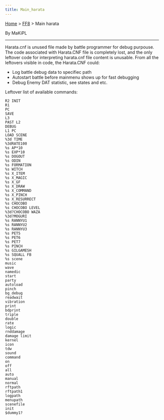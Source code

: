 ```yaml
---
title: Main_harata
---
```


[Home](../Main_Page.md) > [FF8](../FF8.md) > Main harata

By MaKiPL

------------------------------------------------------------------------

Harata.cnf is unused file made by battle programmer for debug purpouse. The code associated with Harata.CNF file is completely lost, and the only leftover code for interpreting harata.cnf file content is unusable. From all the leftovers visible in code, the Harata.CNF could:

-   Log battle debug data to specifiec path
-   Autostart battle before mainmenu shows up for fast debugging
-   Debug Enemy DAT statistic, see states and etc.

Leftover list of available commands:

`R2 INIT`  
`R1 `  
`PC `  
`SAVE `  
`L3 `  
`PAST L2 `  
`DEBUG  `  
`L1 PC `  
`LOAD SCENE`  
`%3d TIME  `  
`%3dRATE100`  
`%s AP*10 `  
`%s EXP*10 `  
`%s DOGOUT `  
`%s ODIN  `  
`%s FORMATION `  
`%s WITCH `  
`%s X_ITEM `  
`%s X_MAGIC`  
`%s X_GF  `  
`%s X_DRAW `  
`%s X_COMMAND `  
`%s X_PINCH`  
`%s X_RESURRECT`  
`%s CHOCOBO`  
`%s CHOCOBO LEVEL `  
`%3d?CHOCOBO WAZA  `  
`%3d?MOGURI `  
`%s RANNYU1`  
`%s RANNYU2`  
`%s RANNYU3`  
`%s PET5  `  
`%s PET6  `  
`%s PET7  `  
`%s PINCH `  
`%s GILGAMESH `  
`%s SQUALL FB `  
`%s scene `  
`music `  
`wave  `  
`namedic`  
`start `  
`party `  
`autoload  `  
`pinch `  
`bg_debug  `  
`readwait  `  
`vibration `  
`print `  
`bdprint`  
`triple `  
`double `  
`rate  `  
`logic `  
`rnddamage `  
`damage limit `  
`kernel `  
`icon  `  
`tdw`  
`sound `  
`command`  
`on `  
`off`  
`all`  
`auto  `  
`manual `  
`normal `  
`rftpath`  
`rftpath1  `  
`logpath`  
`menupath  `  
`scenefile `  
`init  `  
`$dummy1?`
